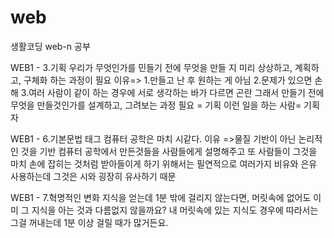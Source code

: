 # web
생활코딩 web-n 공부

WEB1 - 3.기획
우리가 무엇인가를 민들기 전에 
무엇을 만들 지 미리 상상하고, 계획하고, 구체화 하는 과정이 필요 
 이유=> 1.만들고 난 후  원하는 게 아님
        2.문제가 있으면 손해
        3.여러 사람이 같이 하는 경우에 서로 생각하는 바가 다르면 곤란
그래서 만들기 전에 무엇을 만들것인가를 설계하고, 그려보는 과정 필요 = 기획
                                         이런 일을 하는 사람= 기획자

WEB1 - 6.기본문법 태그
컴퓨터 공학은 마치 시같다.
 이유 =>물질 기반이 아닌 논리적인 것을 기반
컴퓨터 공학에서 만든것들을 사람들에게 설명해주고 또 사람들이 그것을 마치 손에 잡히는 것처럼
받아들이게 하기 위해서는 필연적으로 여러가지 비유와 은유 사용하는데 그것은 시와 굉장히 유사하기 때문  

WEB1 - 7.혁명적인 변화
지식을 얻는데 1분 밖에 걸리지 않는다면, 머릿속에 없어도 이미 그 지식을 아는 것과 다름없지 않을까요?
내 머릿속에 있는 지식도 경우에 따라서는 그걸 꺼내는데 1분 이상 걸릴 때가 많거든요.